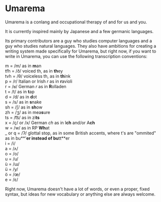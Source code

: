 # Umarema #
Umarema is a conlang and occupational therapy of and for us and you.

It is currently inspired mainly by Japanese and a few germanic languages.

Its primary contributors are a guy who studies computer languages and a guy who studies natural languages. They also have ambitions for creating a writing system made specifically for Umarema, but right now, if you want to write in Umarema, you can use the following transcription conventions:

m = /m/ as in **m**an  
tfh = /ð/ voiced th, as in **th**ey  
tvh = /θ/ voiceless th, as in **th**ink  
p = /r/ Italian or Irish *r* as in **r**avioli   
r = /ʁ/ German *r* as in **R**olladen  
t = /t/ as in **t**ap  
d = /d/ as in **d**ot  
s = /s/ as in **s**nake  
sh = /ʃ/ as in **sh**ow  
zh = /ʒ/ as in mea**s**ure  
ts = /t͡s/ as in zi**ts** 	
x = /ç/ or /x/ German *ch* as in I**ch** and/or A**ch**  
w = /w/ as in RP **Wh**at  
_ or q = /ʔ/ glottal stop, as in some British accents, where t's are "ommited" as in bu**'**er instead of bu**tt**er  
i = /i/  
a = /ʌ/  
o = /o/  
u = /u/   
ù = /ɯ/  
ü = /y/  
ö = /œ/   
e = /ɛ/  

Right now, Umarema doesn't have a lot of words, or even a proper, fixed syntax, but ideas for new vocabulary or anything else are always welcome.
